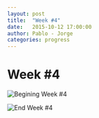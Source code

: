 ```yaml
---
layout: post
title:  "Week #4"
date:   2015-10-12 17:00:00
author: Pablo - Jorge
categories: progress
---
```


# Week #4

![Begining Week #4]({{site.baseurl}}/assets/week-progress/w3_02.jpg )

![End Week #4]({{site.baseurl}}/assets/week-progress/w4_02.jpg )
